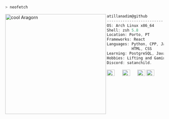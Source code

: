 ```zsh
> neofetch
```

<img align="left" src="https://i.pinimg.com/736x/44/58/0d/44580d455c1e2af667907ac0f09a2354.jpg" alt="cool Aragorn" width="320" /> 

```csharp
atillanadim@github
-------------------------
OS: Arch Linux x86_64
Shell: zsh 5.8
Location: Porto, PT
Frameworks: React
Languages: Python, CPP, JavaScript, TypeScript,
           HTML, CSS
Learning: PostgreSQL, Java
Hobbies: Lifting and Gaming
Discord: satanchild.
```
<p align="left">
  <img alt="#474342" src="https://via.placeholder.com/15/474342/000000?text=+" width="25" height="20" />
  &nbsp;&nbsp;&nbsp;&nbsp;
  <img alt="#c9594d" src="https://via.placeholder.com/15/c9594d/000000?text=+" width="25" height="20" />
  &nbsp;&nbsp;&nbsp;&nbsp;
  <img alt="#f8b9b2" src="https://via.placeholder.com/15/f8b9b2/000000?text=+" width="25" height="20" />
  <img alt="#ae9c9d" src="https://via.placeholder.com/15/ae9c9d/000000?text=+" width="25" height="20" />
</p>

